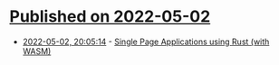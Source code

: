 # [Published on 2022-05-02](index.md)

* [2022-05-02, 20:05:14](https://news.ycombinator.com/item?id=31240185) - [Single Page Applications using Rust (with WASM)](https://www.sheshbabu.com/posts/rust-wasm-yew-single-page-application/)
